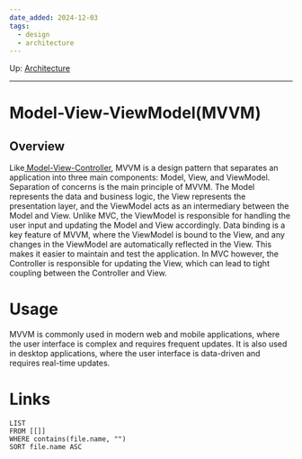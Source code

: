 ```yaml
---
date_added: 2024-12-03
tags:
  - design
  - architecture
---
```

Up: [Architecture](Architecture.md)
___
# Model-View-ViewModel(MVVM)
## Overview
Like[ Model-View-Controller](MVC.md), MVVM is a design pattern that separates an application into three main components: Model, View, and ViewModel. Separation of concerns is the main principle of MVVM. The Model represents the data and business logic, the View represents the presentation layer, and the ViewModel acts as an intermediary between the Model and View. Unlike MVC, the ViewModel is responsible for handling the user input and updating the Model and View accordingly.
Data binding is a key feature of MVVM, where the ViewModel is bound to the View, and any changes in the ViewModel are automatically reflected in the View. This makes it easier to maintain and test the application. In MVC however, the Controller is responsible for updating the View, which can lead to tight coupling between the Controller and View.
# Usage
MVVM is commonly used in modern web and mobile applications, where the user interface is complex and requires frequent updates. It is also used in desktop applications, where the user interface is data-driven and requires real-time updates.
# Links
```dataview
LIST
FROM [[]]
WHERE contains(file.name, "")
SORT file.name ASC
```
